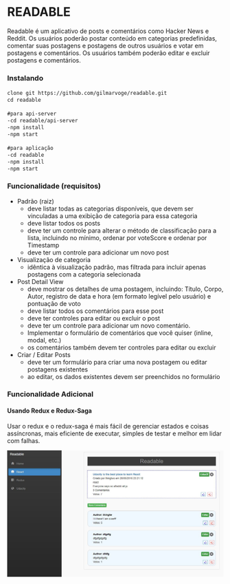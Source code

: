 # READABLE

Readable é um aplicativo de posts e comentários como Hacker News e Reddit. Os usuários poderão postar conteúdo em categorias predefinidas, comentar suas postagens e postagens de outros usuários e votar em postagens e comentários. Os usuários também poderão editar e excluir postagens e comentários.


### Instalando

```
clone git https://github.com/gilmarvoge/readable.git
cd readable

#para api-server
-cd readable/api-server
-npm install
-npm start

#para aplicação
-cd readable
-npm install
-npm start

```

### Funcionalidade (requisitos)

- Padrão (raiz)
    - deve listar todas as categorias disponíveis, que devem ser vinculadas a uma exibição de categoria para essa categoria
    - deve listar todos os posts
    - deve ter um controle para alterar o método de classificação para a lista, incluindo no mínimo, ordenar por voteScore e ordenar por Timestamp
    - deve ter um controle para adicionar um novo post
- Visualização de categoria
    - idêntica à visualização padrão, mas filtrada para incluir apenas postagens com a categoria selecionada
- Post Detail View
    - deve mostrar os detalhes de uma postagem, incluindo: Título, Corpo, Autor, registro de data e hora (em formato legível pelo usuário) e pontuação de voto
    - deve listar todos os comentários para esse post
    - deve ter controles para editar ou excluir o post
    - deve ter um controle para adicionar um novo comentário.
    - Implementar o formulário de comentários que você quiser (inline, modal, etc.)
    - os comentários também devem ter controles para editar ou excluir
- Criar / Editar Posts
    - deve ter um formulário para criar uma nova postagem ou editar postagens existentes
    - ao editar, os dados existentes devem ser preenchidos no formulário

### Funcionalidade Adicional
#### Usando Redux e Redux-Saga
Usar o redux e o redux-saga é mais fácil de gerenciar estados e coisas assíncronas, mais eficiente de executar, simples de testar e melhor em lidar com falhas.



![](Detalhes.jpg)
